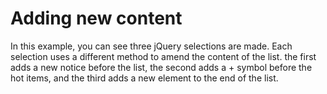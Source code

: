 # Adding new content

In this example, you can see three jQuery selections are made. Each selection uses a different method to amend the content of the list. the first adds a new notice before the list, the second adds a + symbol before the hot items, and the third adds a new element to the end of the list.
